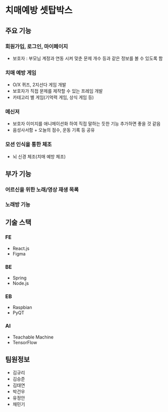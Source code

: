 # 치매예방 셋탑박스

## 주요 기능
### 회원가입, 로그인, 마이페이지
- 보호자 : 부모님 계정과 연동 시켜 맞춘 문제 개수 등과 같은 정보를 볼 수 있도록 함
### 치매 예방 게임
- O/X 퀴즈, 2지선다 게임 개발
- 보호자가 직접 문제를 제작할 수 있는 프레임 개발
- 카테고리 별 게임(기억력 게임, 상식 게임 등)
### 메신저
- 보호자 이미지를 애니메이션화 하여 직접 말하는 듯한 기능 추가하면 좋을 것 같음
- 음성사서함 + 오늘의 점수, 운동 기록 등 공유
### 모션 인식을 통한 체조
- 뇌 신경 체조(치매 예방 체조)

## 부가 기능
### 어르신을 위한 노래/영상 재생 목록
### 노래방 기능

## 기술 스택
### FE
- React.js
- Figma
### BE
- Spring
- Node.js
### EB
- Raspbian
- PyQT
### AI
- Teachable Machine
- TensorFlow

## 팀원정보
- 김규리
- 김승준
- 김태연
- 박건우
- 유정안
- 채민기

